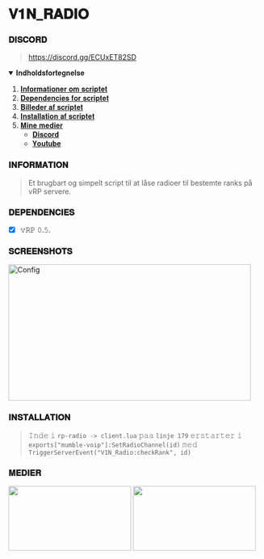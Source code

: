 # 𝐕𝟏𝐍_𝐑𝐀𝐃𝐈𝐎

### 𝐃𝐈𝐒𝐂𝐎𝐑𝐃
> https://discord.gg/ECUxET82SD

<details open="open">
  <summary>𝐈𝐧𝐝𝐡𝐨𝐥𝐝𝐬𝐟𝐨𝐫𝐭𝐞𝐠𝐧𝐞𝐥𝐬𝐞</summary>
  <ol>
    <li><a href="#𝐈𝐍𝐅𝐎𝐑𝐌𝐀𝐓𝐈𝐎𝐍">𝐈𝐧𝐟𝐨𝐫𝐦𝐚𝐭𝐢𝐨𝐧𝐞𝐫 𝐨𝐦 𝐬𝐜𝐫𝐢𝐩𝐭𝐞𝐭</a></li>
    <li><a href="#𝐃𝐄𝐏𝐄𝐍𝐃𝐄𝐍𝐂𝐈𝐄𝐒">𝐃𝐞𝐩𝐞𝐧𝐝𝐞𝐧𝐜𝐢𝐞𝐬 𝐟𝐨𝐫 𝐬𝐜𝐫𝐢𝐩𝐭𝐞𝐭</a></li>
    <li><a href="#𝐒𝐂𝐑𝐄𝐄𝐍𝐒𝐇𝐎𝐓𝐒">𝐁𝐢𝐥𝐥𝐞𝐝𝐞𝐫 𝐚𝐟 𝐬𝐜𝐫𝐢𝐩𝐭𝐞𝐭</a></li>
    <li><a href="#𝐈𝐍𝐒𝐓𝐀𝐋𝐋𝐀𝐓𝐈𝐎𝐍">𝐈𝐧𝐬𝐭𝐚𝐥𝐥𝐚𝐭𝐢𝐨𝐧 𝐚𝐟 𝐬𝐜𝐫𝐢𝐩𝐭𝐞𝐭</a></li>
    <li>
      <a href="#𝐒𝐎𝐂𝐈𝐀𝐋𝐒">𝐌𝐢𝐧𝐞 𝐦𝐞𝐝𝐢𝐞𝐫</a>
      <ul>
        <li><a href="https://discord.gg/j6T9779uCd">𝐃𝐢𝐬𝐜𝐨𝐫𝐝</a></li>
        <li><a href="https://www.youtube.com/channel/UCxoJ3jF7onq1TRkOnAZAF8w">𝐘𝐨𝐮𝐭𝐮𝐛𝐞</a></li>
      </ul>
    </li>
  </ol>
</details>

### 𝐈𝐍𝐅𝐎𝐑𝐌𝐀𝐓𝐈𝐎𝐍
> Et brugbart og simpelt script til at låse radioer til bestemte ranks på vRP servere.

### 𝐃𝐄𝐏𝐄𝐍𝐃𝐄𝐍𝐂𝐈𝐄𝐒
- [x] 𝚟𝚁𝙿 𝟶.𝟻.

### 𝐒𝐂𝐑𝐄𝐄𝐍𝐒𝐇𝐎𝐓𝐒
<img src="https://imgur.com/rrBuTxQ.png" alt="Config" width="480px" height="270px">

### 𝐈𝐍𝐒𝐓𝐀𝐋𝐋𝐀𝐓𝐈𝐎𝐍
> 𝙸𝚗𝚍𝚎 𝚒 `rp-radio -> client.lua` 𝚙𝚊𝚊 `linje 179` 𝚎𝚛𝚜𝚝𝚊𝚛𝚝𝚎𝚛 𝚒 `exports["mumble-voip"]:SetRadioChannel(id)` 𝚖𝚎𝚍 `TriggerServerEvent("V1N_Radio:checkRank", id)`

### 𝐌𝐄𝐃𝐈𝐄𝐑
[<img src="https://cdn.vox-cdn.com/thumbor/VlgzMj5_REvgw7vItUeOy0KSYnY=/0x172:2400x1429/fit-in/1200x630/cdn.vox-cdn.com/uploads/chorus_asset/file/11946613/discord_logo_wordmark_2400.jpg" width="243px" height="127.575px">](https://discord.gg/ECUxET82SD) [<img src="https://1000logos.net/wp-content/uploads/2017/05/Old-YouTube-logo.jpg" width="243px" height="127.575px">](https://www.youtube.com/channel/UCxoJ3jF7onq1TRkOnAZAF8w)
